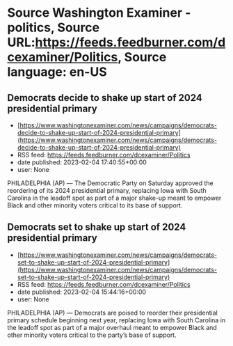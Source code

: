 # Source Washington Examiner - politics, Source URL:https://feeds.feedburner.com/dcexaminer/Politics, Source language: en-US

## Democrats decide to shake up start of 2024 presidential primary
 - [https://www.washingtonexaminer.com/news/campaigns/democrats-decide-to-shake-up-start-of-2024-presidential-primary](https://www.washingtonexaminer.com/news/campaigns/democrats-decide-to-shake-up-start-of-2024-presidential-primary)
 - RSS feed: https://feeds.feedburner.com/dcexaminer/Politics
 - date published: 2023-02-04 17:40:55+00:00
 - user: None

PHILADELPHIA (AP) — The Democratic Party on Saturday approved the reordering of its 2024 presidential primary, replacing Iowa with South Carolina in the leadoff spot as part of a major shake-up meant to empower Black and other minority voters critical to its base of support.

## Democrats set to shake up start of 2024 presidential primary
 - [https://www.washingtonexaminer.com/news/campaigns/democrats-set-to-shake-up-start-of-2024-presidential-primary](https://www.washingtonexaminer.com/news/campaigns/democrats-set-to-shake-up-start-of-2024-presidential-primary)
 - RSS feed: https://feeds.feedburner.com/dcexaminer/Politics
 - date published: 2023-02-04 15:44:16+00:00
 - user: None

PHILADELPHIA (AP) — Democrats are poised to reorder their presidential primary schedule beginning next year, replacing Iowa with South Carolina in the leadoff spot as part of a major overhaul meant to empower Black and other minority voters critical to the party’s base of support.

